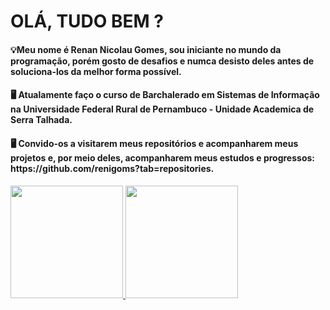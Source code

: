 # OLÁ, TUDO BEM ?

<h4>💡Meu nome é Renan Nicolau Gomes, sou iniciante no mundo da programação, porém gosto de desafios e numca desisto deles antes de soluciona-los da melhor forma possível.</h4>


<h4>🖥️ Atualamente faço o curso de Barchalerado em Sistemas de Informação na Universidade Federal Rural de Pernambuco - Unidade Academica de Serra Talhada.</h4>

<h4>🖥️ Convido-os a visitarem meus repositórios e acompanharem meus projetos e, por meio deles, acompanharem meus estudos e progressos: https://github.com/renigoms?tab=repositories.</h4>


<div>
  <a href="https://github.com/renigoms">
  <img height="180em" src="https://github-readme-stats.vercel.app/api?username=renigoms&show_icons=true&theme=nightfall&include_all_commits=true&count_private=true"/>
  <img height="180em" src="https://github-readme-stats.vercel.app/api/top-langs/?username=renigoms&layout=compact&langs_count=7&theme=nightfall"/>
</div>
